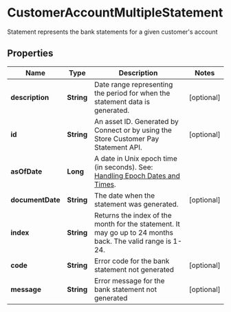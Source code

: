 

# CustomerAccountMultipleStatement

Statement represents the bank statements for a given customer's account

## Properties

| Name | Type | Description | Notes |
|------------ | ------------- | ------------- | -------------|
|**description** | **String** | Date range representing the period for when the statement data is generated. |  [optional] |
|**id** | **String** | An asset ID. Generated by Connect or by using the Store Customer Pay Statement API. |  [optional] |
|**asOfDate** | **Long** | A date in Unix epoch time (in seconds). See: [Handling Epoch Dates and Times](https://developer.mastercard.com/open-banking-us/documentation/codes-and-formats/). |  |
|**documentDate** | **String** | The date when the statement was generated. |  [optional] |
|**index** | **String** | Returns the index of the month for the statement. It may go up to 24 months back. The valid range is 1-24. |  |
|**code** | **String** | Error code for  the bank statement not generated |  [optional] |
|**message** | **String** | Error message for the bank statement not generated |  [optional] |



